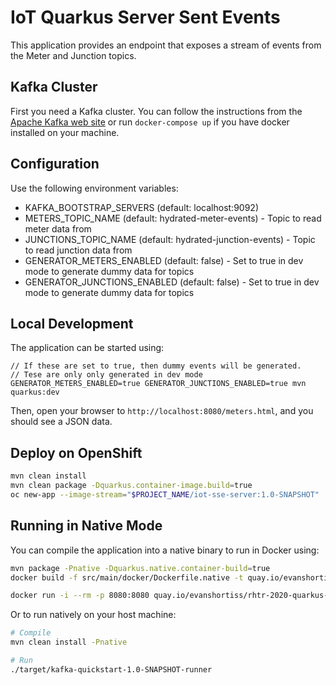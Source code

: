 # IoT Quarkus Server Sent Events

This application provides an endpoint that exposes a stream of events from the
Meter and Junction topics.

## Kafka Cluster

First you need a Kafka cluster. You can follow the instructions from the
[Apache Kafka web site](https://kafka.apache.org/quickstart) or run
`docker-compose up` if you have docker installed on your machine.

## Configuration

Use the following environment variables:

* KAFKA_BOOTSTRAP_SERVERS (default: localhost:9092)
* METERS_TOPIC_NAME (default: hydrated-meter-events) - Topic to read meter data from
* JUNCTIONS_TOPIC_NAME (default: hydrated-junction-events) - Topic to read junction data from
* GENERATOR_METERS_ENABLED (default: false) - Set to true in dev mode to generate dummy data for topics
* GENERATOR_JUNCTIONS_ENABLED (default: false) - Set to true in dev mode to generate dummy data for topics

## Local Development

The application can be started using:

```
// If these are set to true, then dummy events will be generated.
// Tese are only only generated in dev mode
GENERATOR_METERS_ENABLED=true GENERATOR_JUNCTIONS_ENABLED=true mvn quarkus:dev
```

Then, open your browser to `http://localhost:8080/meters.html`, and you should see a JSON data.

## Deploy on OpenShift

```bash
mvn clean install
mvn clean package -Dquarkus.container-image.build=true
oc new-app --image-stream="$PROJECT_NAME/iot-sse-server:1.0-SNAPSHOT"
```

## Running in Native Mode

You can compile the application into a native binary to run in Docker using:

```bash
mvn package -Pnative -Dquarkus.native.container-build=true
docker build -f src/main/docker/Dockerfile.native -t quay.io/evanshortiss/rhtr-2020-quarkus-sse .

docker run -i --rm -p 8080:8080 quay.io/evanshortiss/rhtr-2020-quarkus-sse
```

Or to run natively on your host machine:

```bash
# Compile
mvn clean install -Pnative

# Run
./target/kafka-quickstart-1.0-SNAPSHOT-runner
```
